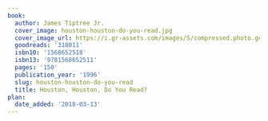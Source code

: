 ```yaml
---
book:
  author: James Tiptree Jr.
  cover_image: houston-houston-do-you-read.jpg
  cover_image_url: https://i.gr-assets.com/images/S/compressed.photo.goodreads.com/books/1325070167l/318011._SX98_.jpg
  goodreads: '318011'
  isbn10: '1568652518'
  isbn13: '9781568652511'
  pages: '150'
  publication_year: '1996'
  slug: houston-houston-do-you-read
  title: Houston, Houston, Do You Read?
plan:
  date_added: '2018-03-13'
---
```

